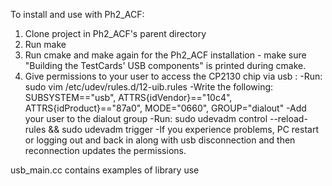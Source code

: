 To install and use with Ph2_ACF:
1. Clone project in Ph2_ACF's parent directory
2. Run make 
3. Run cmake and make again for the Ph2_ACF installation - make sure "Building the TestCards' USB components" is printed during cmake.
4. Give permissions to your user to access the CP2130 chip via usb :
-Run: sudo vim /etc/udev/rules.d/12-uib.rules
-Write the following: SUBSYSTEM=="usb", ATTRS{idVendor}=="10c4", ATTRS{idProduct}=="87a0", MODE="0660", GROUP="dialout"
-Add your user to the dialout group
-Run: sudo udevadm control --reload-rules && sudo udevadm trigger
-If you experience problems, PC restart or logging out and back in along with usb disconnection and then reconnection updates the permissions.

usb_main.cc contains examples of library use